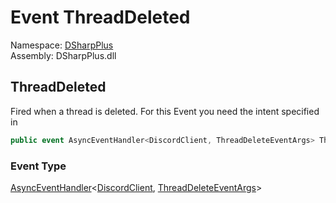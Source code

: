 # Event ThreadDeleted

Namespace: [DSharpPlus](DSharpPlus.md)  
Assembly: DSharpPlus.dll

## <a id="DSharpPlus_DiscordClient_ThreadDeleted"></a>ThreadDeleted

Fired when a thread is deleted.
For this Event you need the <xref href="DSharpPlus.DiscordIntents.Guilds" data-throw-if-not-resolved="false"></xref> intent specified in <xref href="DSharpPlus.DiscordConfiguration.Intents" data-throw-if-not-resolved="false"></xref>

```csharp
public event AsyncEventHandler<DiscordClient, ThreadDeleteEventArgs> ThreadDeleted
```

### Event Type

[AsyncEventHandler](DSharpPlus.AsyncEvents.AsyncEventHandler\-2.md)<[DiscordClient](DSharpPlus.DiscordClient.md), [ThreadDeleteEventArgs](DSharpPlus.EventArgs.ThreadDeleteEventArgs.md)\>

